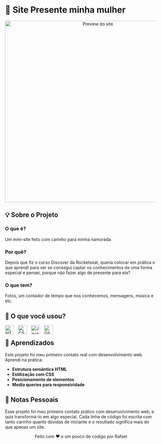 # 💝 Site Presente minha mulher

<div align="center">
  <img src="./FOTOS/f" alt="Preview do site" width="600">
</div>

## 💡 Sobre o Projeto
### O que é?<br>
Um mini-site feito com carinho para minha namorada

### Por quê?<br>
Depois que fiz o curso Discover da Rocketseat, queria colocar em prática o que aprendi para ver se consegui captar os conhecimentos de uma forma especial e pensei, porque não fazer algo de presente para ela?

### O que tem?<br>
Fotos, um contador de tempo que nos conhecemos, mensagens, música e etc.

## 🧩 O que você usou?
<img align="left" alt="HTML" title="HTML" width="30px" style="padding-right: 10px;" src="https://cdn.jsdelivr.net/gh/devicons/devicon@latest/icons/html5/html5-original.svg" />
<img align="left" alt="CSS" title="CSS" width="30px" style="padding-right: 10px;" src="https://cdn.jsdelivr.net/gh/devicons/devicon@latest/icons/css3/css3-original.svg" />
<img align="left" alt="JavaScript" title="JavaScript" width="30px" style="padding-right: 10px;" src="https://cdn.jsdelivr.net/gh/devicons/devicon@latest/icons/javascript/javascript-original.svg" />
<img align="left" alt="Git" title="Git" width="30px" style="padding-right: 10px;" src="https://cdn.jsdelivr.net/gh/devicons/devicon@latest/icons/git/git-original.svg" /> <br>

## 📝 Aprendizados
Este projeto foi meu primeiro contato real com desenvolvimento web. Aprendi na prática:

* **Estrutura semântica HTML**
* **Estilização com CSS**
* **Posicionamento de elementos**
* **Media queries para responsividade**
  
## 📌 Notas Pessoais
Esse projeto foi meu primeiro contato prático com desenvolvimento web, e quis transformá-lo em algo especial. Cada linha de código foi escrita com tanto carinho quanto dúvidas de iniciante e o resultado significa mais do que apenas um site.

<div align="center"> Feito com ❤️ e um pouco de código por Rafael
